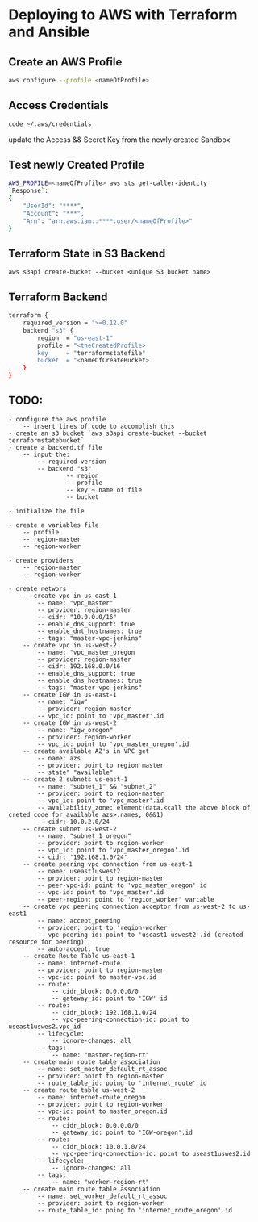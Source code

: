 # Deploying to AWS with Terraform and Ansible

## Create an AWS Profile
````bash
aws configure --profile <nameOfProfile>
````

## Access Credentials

```bash
code ~/.aws/credentials
```
update the Access && Secret Key from the newly created Sandbox

## Test newly Created Profile
````bash
AWS_PROFILE=<nameOfProfile> aws sts get-caller-identity
`Response`: 
{
    "UserId": "****",
    "Account": "***",
    "Arn": "arn:aws:iam::****:user/<nameOfProfile>"
}
````
## Terraform State in S3 Backend
````
aws s3api create-bucket --bucket <unique S3 bucket name>
````

## Terraform Backend
````bash
terraform {
    required_version = ">=0.12.0"
    backend "s3" {
        region  = "us-east-1"
        profile = "<theCreatedProfile>
        key     = "terraformstatefile"
        bucket  = "<nameOfCreateBucket>
    }
}
````

## TODO: 
    - configure the aws profile
        -- insert lines of code to accomplish this
    - create an s3 bucket `aws s3api create-bucket --bucket terraformstatebucket`
    - create a backend.tf file
        -- input the: 
            -- required version
            -- backend "s3"
                    -- region
                    -- profile
                    -- key ~ name of file
                    -- bucket

    - initialize the file 
    
    - create a variables file
        -- profile
        -- region-master
        -- region-worker
    
    - create providers
        -- region-master
        -- region-worker
    
    - create networs
        -- create vpc in us-east-1
            -- name: "vpc_master"
            -- provider: region-master 
            -- cidr: "10.0.0.0/16"
            -- enable_dns_support: true
            -- enable_dnt_hostnames: true
            -- tags: "master-vpc-jenkins"
        -- create vpc in us-west-2
            -- name: "vpc_master_oregon
            -- provider: region-master
            -- cidr: 192.168.0.0/16
            -- enable_dns_support: true
            -- enable_dns_hostnames: true
            -- tags: "master-vpc-jenkins"
        -- create IGW in us-east-1
            -- name: "igw"
            -- provider: region-master
            -- vpc_id: point to 'vpc_master'.id
        -- create IGW in us-west-2
            -- name: "igw_oregon"
            -- provider: region-worker
            -- vpc_id: point to 'vpc_master_oregon'.id
        -- create available AZ's in VPC get
            -- name: azs
            -- provider: point to region master
            -- state" "available"
        -- create 2 subnets us-east-1
            -- name: "subnet_1" && "subnet_2"
            -- provider: point to region-master
            -- vpc_id: point to 'vpc_master'.id
            -- availability_zone: element(data.<call the above block of creted code for available azs>.names, 0&&1)
            -- cidr: 10.0.2.0/24
        -- create subnet us-west-2
            -- name: "subnet_1_oregon"
            -- provider: point to region-worker
            -- vpc_id: point to 'vpc_master_oregon'.id
            -- cidr: '192.168.1.0/24'
        -- create peering vpc connection from us-east-1
            -- name: useast1uswest2
            -- provider: point to region-master
            -- peer-vpc-id: point to 'vpc_master_oregon'.id
            -- vpc-id: point to 'vpc_master'.id
            -- peer-region: point to 'region_worker' variable
        -- create vpc peering connection acceptor from us-west-2 to us-east1
            -- name: accept_peering
            -- provider: point to 'region-worker'
            -- vpc-peering-id: point to 'useast1-uswest2'.id (created resource for peering)
            -- auto-accept: true
        -- create Route Table us-east-1
            -- name: internet-route
            -- provider: point to region-master
            -- vpc-id: point to master-vpc.id
            -- route:
                -- cidr_block: 0.0.0.0/0
                -- gateway_id: point to 'IGW' id
            -- route:
                -- cidr_block: 192.168.1.0/24
                -- vpc-peering-connection-id: point to useast1uswes2.vpc_id
            -- lifecycle:
                -- ignore-changes: all
            -- tags: 
                -- name: "master-region-rt"
        -- create main route table association
            -- name: set_master_default_rt_assoc
            -- provider: point to region-master
            -- route_table_id: poing to 'internet_route'.id
        -- create route table us-west-2
            -- name: internet-route_oregon
            -- provider: point to region-worker
            -- vpc-id: point to master_oregon.id
            -- route:
                -- cidr_block: 0.0.0.0/0
                -- gateway_id: point to 'IGW-oregon'.id
            -- route:
                -- cidr_block: 10.0.1.0/24
                -- vpc-peering-connection-id: point to useast1uswes2.id
            -- lifecycle:
                -- ignore-changes: all
            -- tags: 
                -- name: "worker-region-rt"
        -- create main route table association
            -- name: set_worker_default_rt_assoc
            -- provider: point to region-worker
            -- route_table_id: poing to 'internet_route_oregon'.id